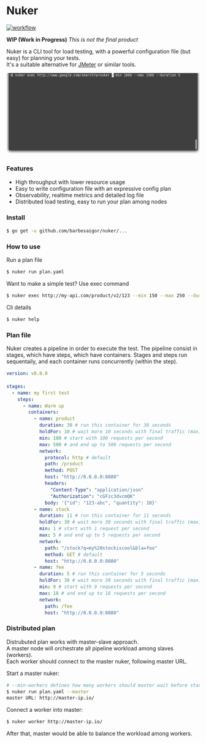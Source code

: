 # Nuker
[![workflow](https://github.com/barbosaigor/nuker/actions/workflows/test-lint.yml/badge.svg?branch=master)](https://github.com/barbosaigor/nuker/actions/workflows/test-lint.yml)

**WIP (Work in Progress)**  _This is not the final product_    

Nuker is a CLI tool for load testing, with a powerful configuration file (but easy) for planning your tests.   
It's a suitable alternative for [JMeter](https://jmeter.apache.org/) or similar tools.  

![nuker](res/nuker.gif)

### Features  
* High throughput with lower resource usage   
* Easy to write configuration file with an expressive config plan   
* Observability, realtime metrics and detailed log file  
* Distributed load testing, easy to run your plan among nodes   

### Install  
```sh
$ go get -u github.com/barbosaigor/nuker/...  
```

### How to use  
Run a plan file  
```sh
$ nuker run plan.yaml  
```  

Want to make a simple test? Use exec command  
```sh
$ nuker exec http://my-api.com/product/v2/123 --min 150 --max 250 --duration 10
```  

Cli details  
```sh
$ nuker help
```

### Plan file  
Nuker creates a pipeline in order to execute the test. 
The pipeline consist in stages, which have steps, which have containers. Stages and steps run sequentaily, and each container runs concurrently (within the step).  

```yaml
version: v0.0.0

stages:
  - name: my first test 
    steps:
      - name: Warm up
        containers:
          - name: product
            duration: 30 # run this container for 30 seconds
            holdFor: 10 # wait more 10 seconds with final traffic (max)
            min: 100 # start with 100 requests per second
            max: 500 # and end up to 500 requests per second
            network:
              protocol: http # default
              path: /product
              method: POST
              host: "http://0.0.0.0:8080"
              headers:
                "Content-Type": "application/json"
                "Authorization": "cGFzc3dvcmQK"
              body: '{"id": "123-abc", "quantity": 10}'
          - name: stock
            duration: 11 # run this container for 11 seconds
            holdFor: 30 # wait more 30 seconds with final traffic (max)
            min: 1 # start with 1 request per second
            max: 5 # and end up to 5 requests per second
            network:
              path: "/stock?q=my%20stockiscool&bla=foo"
              method: GET # default
              host: "http://0.0.0.0:8080"
          - name: fee
            duration: 5 # run this container for 5 seconds
            holdFor: 30 # wait more 30 seconds with final traffic (max)
            min: 9 # start with 9 requests per second
            max: 18 # and end up to 18 requests per second
            network:
              path: /fee
              host: "http://0.0.0.0:8080"
```

### Distributed plan 
Distrubuted plan works with master-slave approach.  
A master node will orchestrate all pipeline workload among slaves (workers).  
Each worker should connect to the master nuker, following master URL.   

Start a master nuker:  
```sh
# --min-workers defines how many workers should master wait before start pipeline (default 1)
$ nuker run plan.yaml --master
master URL: http://master-ip.io/
```

Connect a worker into master:  
```sh
$ nuker worker http://master-ip.io/ 
```  

After that, master would be able to balance the workload among workers.  
